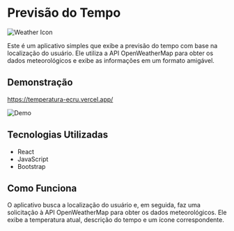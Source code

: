 # Previsão do Tempo

![Weather Icon](https://exemplo.com/weather-icon.png)

Este é um aplicativo simples que exibe a previsão do tempo com base na localização do usuário. Ele utiliza a API OpenWeatherMap para obter os dados meteorológicos e exibe as informações em um formato amigável.

## Demonstração
https://temperatura-ecru.vercel.app/

![Demo](https://exemplo.com/demo.gif)

## Tecnologias Utilizadas

- React
- JavaScript
- Bootstrap

## Como Funciona

O aplicativo busca a localização do usuário e, em seguida, faz uma solicitação à API OpenWeatherMap para obter os dados meteorológicos. Ele exibe a temperatura atual, descrição do tempo e um ícone correspondente.



